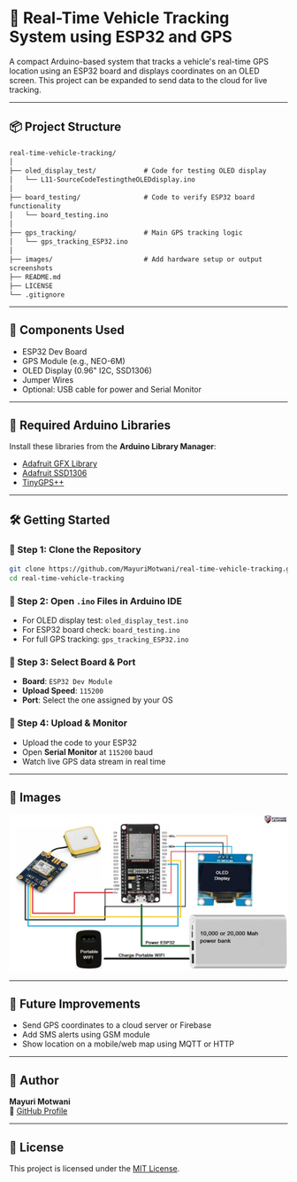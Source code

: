 # 🚗 Real-Time Vehicle Tracking System using ESP32 and GPS

A compact Arduino-based system that tracks a vehicle's real-time GPS location using an ESP32 board and displays coordinates on an OLED screen. This project can be expanded to send data to the cloud for live tracking.

---

## 📦 Project Structure

```
real-time-vehicle-tracking/
│
├── oled_display_test/            # Code for testing OLED display
│   └── L11-SourceCodeTestingtheOLEDdisplay.ino
│
├── board_testing/                # Code to verify ESP32 board functionality
│   └── board_testing.ino
│
├── gps_tracking/                 # Main GPS tracking logic
│   └── gps_tracking_ESP32.ino
│
├── images/                       # Add hardware setup or output screenshots
├── README.md
├── LICENSE
└── .gitignore
```

---

## 🧰 Components Used

- ESP32 Dev Board  
- GPS Module (e.g., NEO-6M)  
- OLED Display (0.96" I2C, SSD1306)  
- Jumper Wires  
- Optional: USB cable for power and Serial Monitor

---

## 🔧 Required Arduino Libraries

Install these libraries from the **Arduino Library Manager**:

- [Adafruit GFX Library](https://github.com/adafruit/Adafruit-GFX-Library)  
- [Adafruit SSD1306](https://github.com/adafruit/Adafruit_SSD1306)  
- [TinyGPS++](https://github.com/mikalhart/TinyGPSPlus)

---

## 🛠️ Getting Started

### 🔹 Step 1: Clone the Repository

```bash
git clone https://github.com/MayuriMotwani/real-time-vehicle-tracking.git
cd real-time-vehicle-tracking
```

### 🔹 Step 2: Open `.ino` Files in Arduino IDE

- For OLED display test: `oled_display_test.ino`  
- For ESP32 board check: `board_testing.ino`  
- For full GPS tracking: `gps_tracking_ESP32.ino`

### 🔹 Step 3: Select Board & Port

- **Board**: `ESP32 Dev Module`  
- **Upload Speed**: `115200`  
- **Port**: Select the one assigned by your OS

### 🔹 Step 4: Upload & Monitor

- Upload the code to your ESP32  
- Open **Serial Monitor** at `115200` baud  
- Watch live GPS data stream in real time

---

## 📸 Images

![Hardware Setup](images/hardware_setup.jpg)

---

## 🚀 Future Improvements

- Send GPS coordinates to a cloud server or Firebase  
- Add SMS alerts using GSM module  
- Show location on a mobile/web map using MQTT or HTTP  

---

## 👤 Author

**Mayuri Motwani**  
🔗 [GitHub Profile](https://github.com/MayuriMotwani)

---

## 📄 License

This project is licensed under the [MIT License](LICENSE).
```
